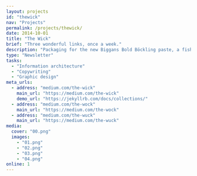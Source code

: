 ```yaml
---
layout: projects
id: "thewick"
nav: "Projects"
permalink: /projects/thewick/
date: 2014-10-01
title: "The Wick"
brief: "Three wonderful links, once a week."
description: "Packaging for the new Biggans Bold Böckling paste, a fish paste made of smoked herring. Biggans is a small family owned company who has been serving their culinary delicacies to the Swedes since 1952. Packaging for the new Biggans Bold Böckling paste, a paste made of smoked Biggans. One small family owned company who has been serving their culinary delicacies to the Swedes since 1952.<br><br>Packaging for the new <a href='zxcn'>Biggans Bold Böckling paste</a>, a fish paste made of smoked Biggans. A small family owned company who has been serving their culinary delicacies to the Swedes since 1952."
type: "Newsletter"
tasks:
  - "Information architecture"
  - "Copywriting"
  - "Graphic design"
meta_urls:
  - address: "medium.com/the-wick"
    main_url: "https://medium.com/the-wick"
    demo_url: "https://jekyllrb.com/docs/collections/"
  - address: "medium.com/the-wock"
    main_url: "https://medium.com/the-wock"
  - address: "medium.com/the-wuck"
    main_url: "https://medium.com/the-wuck"
media:
  cover: "00.png"
  images:
    - "01.png"
    - "02.png"
    - "03.png"
    - "04.png"
online: 1
---
```

